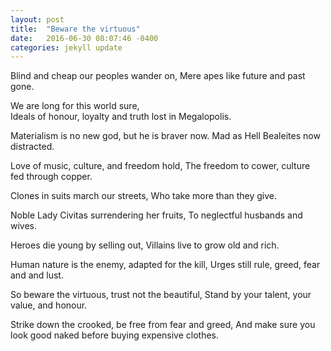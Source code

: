 ```yaml
---
layout: post
title:  "Beware the virtuous"
date:   2016-06-30 08:07:46 -0400
categories: jekyll update
---
```


Blind and cheap our peoples wander on, 
Mere apes like future and past gone. 

We are long for this world sure,  
Ideals of honour, loyalty and truth lost in Megalopolis. 

Materialism is no new god, but he is braver now.
Mad as Hell Bealeites now distracted. 

Love of music, culture, and freedom hold, 
The freedom to cower, culture fed through copper.

Clones in suits march our streets, 
Who take more than they give.

Noble Lady Civitas surrendering her fruits, 
To neglectful husbands and wives. 

Heroes die young by selling out, 
Villains live to grow old and rich. 

Human nature is the enemy, adapted for the kill,
Urges still rule, greed, fear and and lust. 

So beware the virtuous, trust not the beautiful, 
Stand by your talent, your value, and honour. 

Strike down the crooked, be free from fear and greed, 
And make sure you look good naked before buying expensive clothes. 

[jekyll-docs]: http://jekyllrb.com/docs/home
[jekyll-gh]:   https://github.com/jekyll/jekyll
[jekyll-talk]: https://talk.jekyllrb.com/

